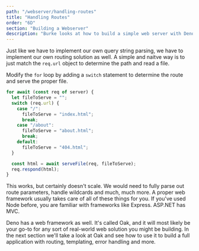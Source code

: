 ```yaml
---
path: "/webserver/handling-routes"
title: "Handling Routes"
order: "6D"
section: "Building a Webserver"
description: "Burke looks at how to build a simple web server with Deno"
---
```


Just like we have to implement our own query string parsing, we have to implement our own routing solution as well. A simple and naitve way is to just match the `req.url` object to determine the path and read a file.

Modify the `for` loop by adding a `switch` statement to determine the route and serve the proper file.

```typescript
for await (const req of server) {
  let fileToServe = "";
  switch (req.url) {
    case "/":
      fileToServe = "index.html";
      break;
    case "/about":
      fileToServe = "about.html";
      break;
    default:
      fileToServe = "404.html";
  }

  const html = await serveFile(req, fileToServe);
  req.respond(html);
}
```

This works, but certainly doesn't scale. We would need to fully parse out route parameters, handle wildcards and much, much more. A proper web framework usually takes care of all of these things for you. If you've used Node before, you are familiar with frameworks like Express. ASP.NET has MVC.

Deno has a web framework as well. It's called Oak, and it will most likely be your go-to for any sort of real-world web solution you might be building. In the next section we'll take a look at Oak and see how to use it to build a full application with routing, templating, error handling and more.
